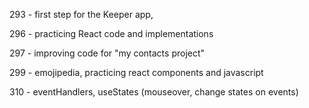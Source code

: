 293 - first step for the Keeper app,

296 - practicing React code and implementations

297 - improving code for  "my contacts project"

299 - emojipedia, practicing react components and javascript

310 - eventHandlers, useStates (mouseover, change states on events)
